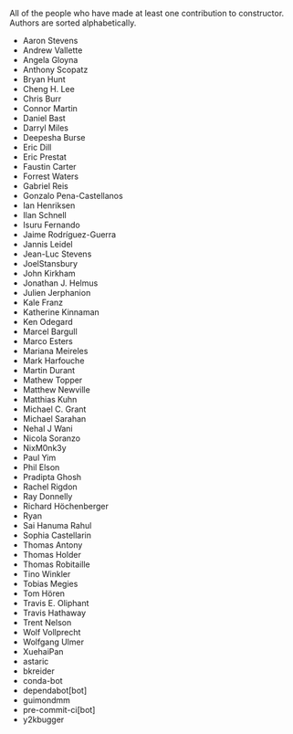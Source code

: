 All of the people who have made at least one contribution to constructor.
Authors are sorted alphabetically.

* Aaron Stevens
* Andrew Vallette
* Angela Gloyna
* Anthony Scopatz
* Bryan Hunt
* Cheng H. Lee
* Chris Burr
* Connor Martin
* Daniel Bast
* Darryl Miles
* Deepesha Burse
* Eric Dill
* Eric Prestat
* Faustin Carter
* Forrest Waters
* Gabriel Reis
* Gonzalo Pena-Castellanos
* Ian Henriksen
* Ilan Schnell
* Isuru Fernando
* Jaime Rodríguez-Guerra
* Jannis Leidel
* Jean-Luc Stevens
* JoelStansbury
* John Kirkham
* Jonathan J. Helmus
* Julien Jerphanion
* Kale Franz
* Katherine Kinnaman
* Ken Odegard
* Marcel Bargull
* Marco Esters
* Mariana Meireles
* Mark Harfouche
* Martin Durant
* Mathew Topper
* Matthew Newville
* Matthias Kuhn
* Michael C. Grant
* Michael Sarahan
* Nehal J Wani
* Nicola Soranzo
* NixM0nk3y
* Paul Yim
* Phil Elson
* Pradipta Ghosh
* Rachel Rigdon
* Ray Donnelly
* Richard Höchenberger
* Ryan
* Sai Hanuma Rahul
* Sophia Castellarin
* Thomas Antony
* Thomas Holder
* Thomas Robitaille
* Tino Winkler
* Tobias Megies
* Tom Hören
* Travis E. Oliphant
* Travis Hathaway
* Trent Nelson
* Wolf Vollprecht
* Wolfgang Ulmer
* XuehaiPan
* astaric
* bkreider
* conda-bot
* dependabot[bot]
* guimondmm
* pre-commit-ci[bot]
* y2kbugger
